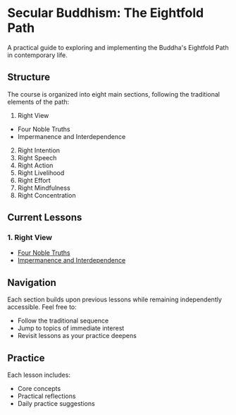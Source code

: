 # Secular Buddhism: The Eightfold Path

A practical guide to exploring and implementing the Buddha's Eightfold Path in contemporary life.

## Structure

The course is organized into eight main sections, following the traditional elements of the path:

1. Right View
  - Four Noble Truths
  - Impermanence and Interdependence
2. Right Intention
3. Right Speech
4. Right Action
5. Right Livelihood
6. Right Effort
7. Right Mindfulness
8. Right Concentration

## Current Lessons

### 1. Right View
- [Four Noble Truths](eightfold-path/1-right-view/01-four-noble-truths.md)
- [Impermanence and Interdependence](eightfold-path/1-right-view/02-impermanence-interdependence.md)

## Navigation

Each section builds upon previous lessons while remaining independently accessible. Feel free to:
- Follow the traditional sequence
- Jump to topics of immediate interest
- Revisit lessons as your practice deepens

## Practice

Each lesson includes:
- Core concepts
- Practical reflections
- Daily practice suggestions
